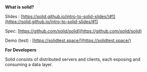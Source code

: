 **What is solid?**

Slides : [https://solid.github.io/intro-to-solid-slides/\#1](https://solid.github.io/intro-to-solid-slides/#1)

Spec: [https://github.com/solid/solid](https://github.com/solid/solid)

Demo \(test\) : [https://solidtest.space/](https://solidtest.space/)

**For Developers**

Solid consists of distributed servers and clients, each exposing and consuming a data layer.

